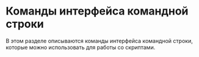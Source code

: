 # Команды интерфейса командной строки #

В этом разделе описываются команды интерфейса командной строки, которые можно использовать для работы со скриптами.
